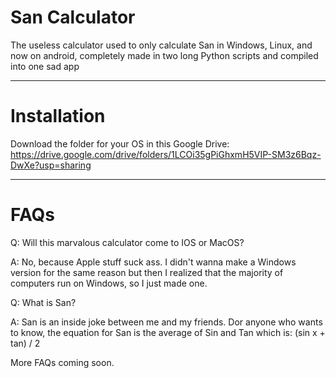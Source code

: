 # San Calculator
The useless calculator used to only calculate San in Windows, Linux, and now on android, completely made in two long Python scripts and compiled into one sad app

---

# Installation
Download the folder for your OS in this Google Drive: https://drive.google.com/drive/folders/1LCOi35gPiGhxmH5VIP-SM3z6Bqz-DwXe?usp=sharing

---

# FAQs
Q: Will this marvalous calculator come to IOS or MacOS?

A: No, because Apple stuff suck ass. I didn't wanna make a Windows version for the same reason but then I realized that the majority of computers run on Windows, so I just made one.


Q: What is San?

A: San is an inside joke between me and my friends. Dor anyone who wants to know, the equation for San is the average of Sin and Tan which is: (sin x + tan) / 2


More FAQs coming soon.
